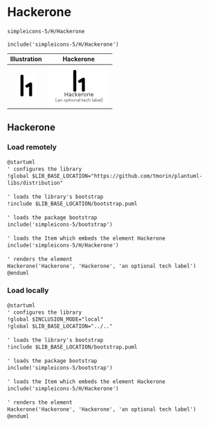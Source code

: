 # Hackerone


```text
simpleicons-5/H/Hackerone
```

```text
include('simpleicons-5/H/Hackerone')
```



| Illustration | Hackerone |
| :---: | :---: |
| ![illustration for Illustration](../../simpleicons-5/H/Hackerone.png) | ![illustration for Hackerone](../../simpleicons-5/H/Hackerone.Local.png) |




## Hackerone

### Load remotely
```plantuml
@startuml
' configures the library
!global $LIB_BASE_LOCATION="https://github.com/tmorin/plantuml-libs/distribution"

' loads the library's bootstrap
!include $LIB_BASE_LOCATION/bootstrap.puml

' loads the package bootstrap
include('simpleicons-5/bootstrap')

' loads the Item which embeds the element Hackerone
include('simpleicons-5/H/Hackerone')

' renders the element
Hackerone('Hackerone', 'Hackerone', 'an optional tech label')
@enduml
```

### Load locally
```plantuml
@startuml
' configures the library
!global $INCLUSION_MODE="local"
!global $LIB_BASE_LOCATION="../.."

' loads the library's bootstrap
!include $LIB_BASE_LOCATION/bootstrap.puml

' loads the package bootstrap
include('simpleicons-5/bootstrap')

' loads the Item which embeds the element Hackerone
include('simpleicons-5/H/Hackerone')

' renders the element
Hackerone('Hackerone', 'Hackerone', 'an optional tech label')
@enduml
```


